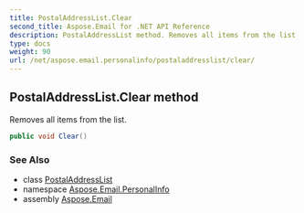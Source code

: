```yaml
---
title: PostalAddressList.Clear
second_title: Aspose.Email for .NET API Reference
description: PostalAddressList method. Removes all items from the list
type: docs
weight: 90
url: /net/aspose.email.personalinfo/postaladdresslist/clear/
---
```

## PostalAddressList.Clear method

Removes all items from the list.

```csharp
public void Clear()
```

### See Also

* class [PostalAddressList](../)
* namespace [Aspose.Email.PersonalInfo](../../postaladdresslist/)
* assembly [Aspose.Email](../../../)



